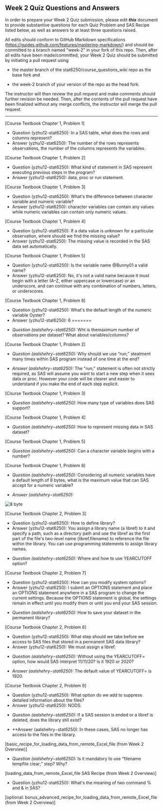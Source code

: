## Week 2 Quiz Questions and Answers

In order to prepare your Week 2 Quiz submission, please edit ***this*** document to provide substantive questions for each Quiz Problem and SAS Recipe listed below, as well as answers to at least three questions raised.

All edits should conform to GitHub Markdown specifications (https://guides.github.com/features/mastering-markdown/) and should be committed to a branch named "week-2" in your fork of this repo. Then, after all edits have been made/committed, your Week 2 Quiz should be submitted by initiating a pull request using

- the master branch of the stat6250/course_questions_wiki repo as the base fork and

- the week-2 branch of your version of the repo as the head fork.

The instructor will then review the pull request and make comments should further revision be needed. Then, after the contents of the pull request have been finalized without any merge conflicts, the instructor will merge the pull request.

********************************************************************************


[Course Textbook Chapter 1, Problem 1]

- Question (yzhu12-stat6250): In a SAS table, what does the rows and columns represent?
- Answer (yzhu12-stat6250): The number of the rows represents observations, the number of the columns represents the variables.

[Course Textbook Chapter 1, Problem 2]
- Question (yzhu12-stat6250): What kind of statement in SAS represent executing previous steps in the program?
- Answer (yzhu12-stat6250): data, proc or run statement.

[Course Textbook Chapter 1, Problem 3]
- Question (yzhu12-stat6250): What's the difference between character variable and numeric variable?
- Answer (yzhu12-stat6250): character variables can contain any values while numeric variables can contain only numeric values. 

[Course Textbook Chapter 1, Problem 4]
- Question (yzhu12-stat6250): If a data value is unknown for a particular observation, where should we find the missing value?
- Answer (yzhu12-stat6250): The missing value is recorded in the SAS data set automatically.

[Course Textbook Chapter 1, Problem 5]
- Question (yzhu12-stat6250): Is the variable name @Bunny01 a valid name? 
- Answer (yzhu12-stat6250): No, it's not a valid name because it must begin with a letter (A–Z, either uppercase or lowercase) or an
underscore, and can continue with any combination of numbers, letters, or underscores. 

[Course Textbook Chapter 1, Problem 8]
- Question (yzhu12-stat6250): What's the default length of the numeric variable Oyster?
- Answer (yzhu12-stat6250): 6
=======

* *Question (aalshehry−stat6250):* Wht is themaximum number of observations per dataset? What about variables/columns?

[Course Textbook Chapter 1, Problem 2]

* *Question (aalshehry−stat6250):* Why should we use “run;” steatment many times within SAS program instead of one time at the end?

* *Answer (aalshehry−stat6250):* The "run;" statement is often not strictly required, as SAS will assume you want to start a new step when it sees data or proc. However your code will be clearer and easier to understand if you make the end of each step explicit.

[Course Textbook Chapter 1, Problem 3]

* *Question (aalshehry−stat6250):* How many type of variables does SAS support?

[Course Textbook Chapter 1, Problem 4]

* *Question (aalshehry−stat6250):* How to represent missing data in SAS dataset?

[Course Textbook Chapter 1, Problem 5]

* *Question (aalshehry−stat6250):* Can a character variable begins with a number?

[Course Textbook Chapter 1, Problem 8]

* *Question (aalshehry−stat6250):* Considering all numeric variables have a default length of 8 bytes, what is the maximum value that can SAS accept for a numeric variable?

* *Answer (aalshehry−stat6250):* 

![8 byte](https://github.com/aalshehry-stat6250/course-questions-wiki/blob/Week-2/week-02/8byte.JPG?raw=true)


[Course Textbook Chapter 2, Problem 3]
- Question (yzhu12-stat6250): How to define library?
- Answer (yzhu12-stat6250): You assign a library name (a libref) to it and specify a path, such as a directory path and use the libref as the first part of the file's two-level name (libref.filename) to reference the file within the library. You can use programming statements to assign library names. 

* *Question (aalshehry−stat6250):* Where and how to use YEARCUTOFF option?

[Course Textbook Chapter 2, Problem 7]
- Question (yzhu12-stat6250): How can you modify system options?
- Answer (yzhu12-stat6250): I submit an OPTIONS statement and place an OPTIONS statement anywhere in a SAS program to change the current settings. Because the OPTIONS statement is global, the settings remain in effect until you modify them or until you end your SAS
session. 

* *Question (aalshehry−stat6250):* How to save your dataset in the permanent library?

[Course Textbook Chapter 2, Problem 8]
- Question (yzhu12-stat6250): What step should we take before we access to SAS files that stored in a permanent SAS data library?
- Answer (yzhu12-stat6250): We must assign a libref.

* *Question (aalshehry−stat6250):* Without using the YEARCUTOFF= option, how would SAS interpret 11/11/20? Is it 1920 or 2020?

* *Answer (aalshehry−stat6250):* The default value of YEARCUTOFF= is 1920.

[Course Textbook Chapter 2, Problem 9]
- Question (yzhu12-stat6250): What option do we add to suppress detailed information about the files?
- Answer (yzhu12-stat6250): NODS.

* *Question (aalshehry−stat6250):* If a SAS session is ended or a libref is deleted, does the library still exist?

* **Answer (aalshehry−stat6250): In these cases, SAS no longer has access to the files in the library.

[basic_recipe_for_loading_data_from_remote_Excel_file (from Week 2 Overview)]

* *Question (aalshehry−stat6250):* Is it mandatory to use “filename tempfile clear;” step? Why?

[loading_data_from_remote_Excel_file SAS Recipe (from Week 2 Overview)]
- Question (yzhu12-stat6250): What's the meaning of two command % and & in SAS?

[optional: bonus_advanced_recipe_for_loading_data_from_remote_Excel_file (from Week 2 Overview)]


